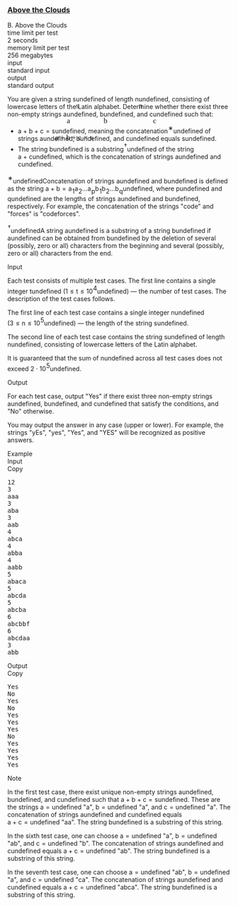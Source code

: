 <h3><a href="https://codeforces.com/contest/2121/problem/B" target="_blank" rel="noopener noreferrer">Above the Clouds</a></h3>
<div class="header"><div class="title">B. Above the Clouds</div><div class="time-limit"><div class="property-title">time limit per test</div>2 seconds</div><div class="memory-limit"><div class="property-title">memory limit per test</div>256 megabytes</div><div class="input-file input-standard"><div class="property-title">input</div>standard input</div><div class="output-file output-standard"><div class="property-title">output</div>standard output</div></div><div><p>You are given a string <span class="MathJax_Preview" style="color: inherit;"><span class="MJXp-math" id="MJXp-Span-1"><span class="MJXp-mi MJXp-italic" id="MJXp-Span-2">s</span></span></span><span class="MathJax MathJax_Processed" id="MathJax-Element-1-Frame" tabindex="0" style=""><nobr><span class="math" id="MathJax-Span-1"><span style="display: inline-block; position: relative; width: 0em; height: 0px; font-size: 122%;"><span style="position: absolute;"><span class="mrow" id="MathJax-Span-2"><span class="mi" id="MathJax-Span-3" style="font-family: MathJax_Math-italic;">s</span></span></span></span></span></nobr></span>undefined of length <span class="MathJax_Preview" style="color: inherit;"><span class="MJXp-math" id="MJXp-Span-3"><span class="MJXp-mi MJXp-italic" id="MJXp-Span-4">n</span></span></span><span class="MathJax MathJax_Processed" id="MathJax-Element-2-Frame" tabindex="0" style=""><nobr><span class="math" id="MathJax-Span-4"><span style="display: inline-block; position: relative; width: 0em; height: 0px; font-size: 122%;"><span style="position: absolute;"><span class="mrow" id="MathJax-Span-5"><span class="mi" id="MathJax-Span-6" style="font-family: MathJax_Math-italic;">n</span></span></span></span></span></nobr></span>undefined, consisting of lowercase letters of the Latin alphabet. Determine whether there exist three <span class="tex-font-style-bf">non-empty</span> strings <span class="MathJax_Preview" style="color: inherit;"><span class="MJXp-math" id="MJXp-Span-5"><span class="MJXp-mi MJXp-italic" id="MJXp-Span-6">a</span></span></span><span class="MathJax MathJax_Processed" id="MathJax-Element-3-Frame" tabindex="0" style=""><nobr><span class="math" id="MathJax-Span-7"><span style="display: inline-block; position: relative; width: 0em; height: 0px; font-size: 122%;"><span style="position: absolute;"><span class="mrow" id="MathJax-Span-8"><span class="mi" id="MathJax-Span-9" style="font-family: MathJax_Math-italic;">a</span></span></span></span></span></nobr></span>undefined, <span class="MathJax_Preview" style="color: inherit;"><span class="MJXp-math" id="MJXp-Span-7"><span class="MJXp-mi MJXp-italic" id="MJXp-Span-8">b</span></span></span><span class="MathJax MathJax_Processed" id="MathJax-Element-4-Frame" tabindex="0" style=""><nobr><span class="math" id="MathJax-Span-10"><span style="display: inline-block; position: relative; width: 0em; height: 0px; font-size: 122%;"><span style="position: absolute;"><span class="mrow" id="MathJax-Span-11"><span class="mi" id="MathJax-Span-12" style="font-family: MathJax_Math-italic;">b</span></span></span></span></span></nobr></span>undefined, and <span class="MathJax_Preview" style="color: inherit;"><span class="MJXp-math" id="MJXp-Span-9"><span class="MJXp-mi MJXp-italic" id="MJXp-Span-10">c</span></span></span><span class="MathJax MathJax_Processed" id="MathJax-Element-5-Frame" tabindex="0" style=""><nobr><span class="math" id="MathJax-Span-13"><span style="display: inline-block; position: relative; width: 0em; height: 0px; font-size: 122%;"><span style="position: absolute;"><span class="mrow" id="MathJax-Span-14"><span class="mi" id="MathJax-Span-15" style="font-family: MathJax_Math-italic;">c</span></span></span></span></span></nobr></span>undefined such that:</p><ul><li> <span class="MathJax_Preview" style="color: inherit;"><span class="MJXp-math" id="MJXp-Span-11"><span class="MJXp-mi MJXp-italic" id="MJXp-Span-12">a</span><span class="MJXp-mo" id="MJXp-Span-13" style="margin-left: 0.267em; margin-right: 0.267em;">+</span><span class="MJXp-mi MJXp-italic" id="MJXp-Span-14">b</span><span class="MJXp-mo" id="MJXp-Span-15" style="margin-left: 0.267em; margin-right: 0.267em;">+</span><span class="MJXp-mi MJXp-italic" id="MJXp-Span-16">c</span><span class="MJXp-mo" id="MJXp-Span-17" style="margin-left: 0.333em; margin-right: 0.333em;">=</span><span class="MJXp-mi MJXp-italic" id="MJXp-Span-18">s</span></span></span><span class="MathJax MathJax_Processed" id="MathJax-Element-6-Frame" tabindex="0" style=""><nobr><span class="math" id="MathJax-Span-16"><span style="display: inline-block; position: relative; width: 0em; height: 0px; font-size: 122%;"><span style="position: absolute;"><span class="mrow" id="MathJax-Span-17"><span class="mi" id="MathJax-Span-18" style="font-family: MathJax_Math-italic;">a</span><span class="mo" id="MathJax-Span-19" style="font-family: MathJax_Main; padding-left: 0.237em;">+</span><span class="mi" id="MathJax-Span-20" style="font-family: MathJax_Math-italic; padding-left: 0.237em;">b</span><span class="mo" id="MathJax-Span-21" style="font-family: MathJax_Main; padding-left: 0.237em;">+</span><span class="mi" id="MathJax-Span-22" style="font-family: MathJax_Math-italic; padding-left: 0.237em;">c</span><span class="mo" id="MathJax-Span-23" style="font-family: MathJax_Main; padding-left: 0.296em;">=</span><span class="mi" id="MathJax-Span-24" style="font-family: MathJax_Math-italic; padding-left: 0.296em;">s</span></span></span></span></span></nobr></span>undefined, meaning the concatenation<span class="MathJax_Preview" style="color: inherit;"><span class="MJXp-math" id="MJXp-Span-19"><span class="MJXp-msubsup" id="MJXp-Span-20"><span class="MJXp-mi" id="MJXp-Span-21" style="margin-right: 0.05em;"></span><span class="MJXp-mrow MJXp-script" id="MJXp-Span-22" style="vertical-align: 0.5em;"><span class="MJXp-mtext" id="MJXp-Span-23">∗</span></span></span></span></span><span class="MathJax MathJax_Processing" id="MathJax-Element-7-Frame" tabindex="0"></span>undefined of strings <span class="MathJax_Preview" style="color: inherit;"><span class="MJXp-math" id="MJXp-Span-24"><span class="MJXp-mi MJXp-italic" id="MJXp-Span-25">a</span></span></span><span class="MathJax MathJax_Processing" id="MathJax-Element-8-Frame" tabindex="0"></span>undefined, <span class="MathJax_Preview" style="color: inherit;"><span class="MJXp-math" id="MJXp-Span-26"><span class="MJXp-mi MJXp-italic" id="MJXp-Span-27">b</span></span></span><span class="MathJax MathJax_Processing" id="MathJax-Element-9-Frame" tabindex="0"></span>undefined, and <span class="MathJax_Preview" style="color: inherit;"><span class="MJXp-math" id="MJXp-Span-28"><span class="MJXp-mi MJXp-italic" id="MJXp-Span-29">c</span></span></span><span class="MathJax MathJax_Processing" id="MathJax-Element-10-Frame" tabindex="0"></span>undefined equals <span class="MathJax_Preview" style="color: inherit;"><span class="MJXp-math" id="MJXp-Span-30"><span class="MJXp-mi MJXp-italic" id="MJXp-Span-31">s</span></span></span><span class="MathJax MathJax_Processing" id="MathJax-Element-11-Frame" tabindex="0"></span>undefined.</li><li> The string <span class="MathJax_Preview" style="color: inherit;"><span class="MJXp-math" id="MJXp-Span-32"><span class="MJXp-mi MJXp-italic" id="MJXp-Span-33">b</span></span></span><span class="MathJax MathJax_Processing" id="MathJax-Element-12-Frame" tabindex="0"></span>undefined is a substring<span class="MathJax_Preview" style="color: inherit;"><span class="MJXp-math" id="MJXp-Span-34"><span class="MJXp-msubsup" id="MJXp-Span-35"><span class="MJXp-mi" id="MJXp-Span-36" style="margin-right: 0.05em;"></span><span class="MJXp-mrow MJXp-script" id="MJXp-Span-37" style="vertical-align: 0.5em;"><span class="MJXp-mtext" id="MJXp-Span-38">†</span></span></span></span></span><span class="MathJax MathJax_Processing" id="MathJax-Element-13-Frame" tabindex="0"></span>undefined of the string <span class="MathJax_Preview" style="color: inherit;"><span class="MJXp-math" id="MJXp-Span-39"><span class="MJXp-mi MJXp-italic" id="MJXp-Span-40">a</span><span class="MJXp-mo" id="MJXp-Span-41" style="margin-left: 0.267em; margin-right: 0.267em;">+</span><span class="MJXp-mi MJXp-italic" id="MJXp-Span-42">c</span></span></span><span class="MathJax MathJax_Processing" id="MathJax-Element-14-Frame" tabindex="0"></span>undefined, which is the concatenation of strings <span class="MathJax_Preview" style="color: inherit;"><span class="MJXp-math" id="MJXp-Span-43"><span class="MJXp-mi MJXp-italic" id="MJXp-Span-44">a</span></span></span><span class="MathJax MathJax_Processing" id="MathJax-Element-15-Frame" tabindex="0"></span>undefined and <span class="MathJax_Preview" style="color: inherit;"><span class="MJXp-math" id="MJXp-Span-45"><span class="MJXp-mi MJXp-italic" id="MJXp-Span-46">c</span></span></span><span class="MathJax MathJax_Processing" id="MathJax-Element-16-Frame" tabindex="0"></span>undefined. </li></ul><div class="statement-footnote"><p><span class="MathJax_Preview" style="color: inherit;"><span class="MJXp-math" id="MJXp-Span-47"><span class="MJXp-msubsup" id="MJXp-Span-48"><span class="MJXp-mi" id="MJXp-Span-49" style="margin-right: 0.05em;"></span><span class="MJXp-mrow MJXp-script" id="MJXp-Span-50" style="vertical-align: 0.5em;"><span class="MJXp-mtext" id="MJXp-Span-51">∗</span></span></span></span></span><span class="MathJax MathJax_Processing" id="MathJax-Element-17-Frame" tabindex="0"></span>undefinedConcatenation of strings <span class="MathJax_Preview" style="color: inherit;"><span class="MJXp-math" id="MJXp-Span-52"><span class="MJXp-mi MJXp-italic" id="MJXp-Span-53">a</span></span></span><span class="MathJax MathJax_Processing" id="MathJax-Element-18-Frame" tabindex="0"></span>undefined and <span class="MathJax_Preview" style="color: inherit;"><span class="MJXp-math" id="MJXp-Span-54"><span class="MJXp-mi MJXp-italic" id="MJXp-Span-55">b</span></span></span><span class="MathJax MathJax_Processing" id="MathJax-Element-19-Frame" tabindex="0"></span>undefined is defined as the string <span class="MathJax_Preview" style="color: inherit;"><span class="MJXp-math" id="MJXp-Span-56"><span class="MJXp-mi MJXp-italic" id="MJXp-Span-57">a</span><span class="MJXp-mo" id="MJXp-Span-58" style="margin-left: 0.267em; margin-right: 0.267em;">+</span><span class="MJXp-mi MJXp-italic" id="MJXp-Span-59">b</span><span class="MJXp-mo" id="MJXp-Span-60" style="margin-left: 0.333em; margin-right: 0.333em;">=</span><span class="MJXp-msubsup" id="MJXp-Span-61"><span class="MJXp-mi MJXp-italic" id="MJXp-Span-62" style="margin-right: 0.05em;">a</span><span class="MJXp-mn MJXp-script" id="MJXp-Span-63" style="vertical-align: -0.4em;">1</span></span><span class="MJXp-msubsup" id="MJXp-Span-64"><span class="MJXp-mi MJXp-italic" id="MJXp-Span-65" style="margin-right: 0.05em;">a</span><span class="MJXp-mn MJXp-script" id="MJXp-Span-66" style="vertical-align: -0.4em;">2</span></span><span class="MJXp-mo" id="MJXp-Span-67" style="margin-left: 0em; margin-right: 0em;">…</span><span class="MJXp-msubsup" id="MJXp-Span-68"><span class="MJXp-mi MJXp-italic" id="MJXp-Span-69" style="margin-right: 0.05em;">a</span><span class="MJXp-mi MJXp-italic MJXp-script" id="MJXp-Span-70" style="vertical-align: -0.4em;">p</span></span><span class="MJXp-msubsup" id="MJXp-Span-71"><span class="MJXp-mi MJXp-italic" id="MJXp-Span-72" style="margin-right: 0.05em;">b</span><span class="MJXp-mn MJXp-script" id="MJXp-Span-73" style="vertical-align: -0.4em;">1</span></span><span class="MJXp-msubsup" id="MJXp-Span-74"><span class="MJXp-mi MJXp-italic" id="MJXp-Span-75" style="margin-right: 0.05em;">b</span><span class="MJXp-mn MJXp-script" id="MJXp-Span-76" style="vertical-align: -0.4em;">2</span></span><span class="MJXp-mo" id="MJXp-Span-77" style="margin-left: 0em; margin-right: 0em;">…</span><span class="MJXp-msubsup" id="MJXp-Span-78"><span class="MJXp-mi MJXp-italic" id="MJXp-Span-79" style="margin-right: 0.05em;">b</span><span class="MJXp-mi MJXp-italic MJXp-script" id="MJXp-Span-80" style="vertical-align: -0.4em;">q</span></span></span></span><span class="MathJax MathJax_Processing" id="MathJax-Element-20-Frame" tabindex="0"></span>undefined, where <span class="MathJax_Preview" style="color: inherit;"><span class="MJXp-math" id="MJXp-Span-81"><span class="MJXp-mi MJXp-italic" id="MJXp-Span-82">p</span></span></span><span class="MathJax MathJax_Processing" id="MathJax-Element-21-Frame" tabindex="0"></span>undefined and <span class="MathJax_Preview" style="color: inherit;"><span class="MJXp-math" id="MJXp-Span-83"><span class="MJXp-mi MJXp-italic" id="MJXp-Span-84">q</span></span></span><span class="MathJax MathJax_Processing" id="MathJax-Element-22-Frame" tabindex="0"></span>undefined are the lengths of strings <span class="MathJax_Preview" style="color: inherit;"><span class="MJXp-math" id="MJXp-Span-85"><span class="MJXp-mi MJXp-italic" id="MJXp-Span-86">a</span></span></span><span class="MathJax MathJax_Processing" id="MathJax-Element-23-Frame" tabindex="0"></span>undefined and <span class="MathJax_Preview" style="color: inherit;"><span class="MJXp-math" id="MJXp-Span-87"><span class="MJXp-mi MJXp-italic" id="MJXp-Span-88">b</span></span></span><span class="MathJax MathJax_Processing" id="MathJax-Element-24-Frame" tabindex="0"></span>undefined, respectively. For example, the concatenation of the strings "<span class="tex-font-style-tt">code</span>" and "<span class="tex-font-style-tt">forces</span>" is "<span class="tex-font-style-tt">codeforces</span>". </p><p><span class="MathJax_Preview" style="color: inherit;"><span class="MJXp-math" id="MJXp-Span-89"><span class="MJXp-msubsup" id="MJXp-Span-90"><span class="MJXp-mi" id="MJXp-Span-91" style="margin-right: 0.05em;"></span><span class="MJXp-mrow MJXp-script" id="MJXp-Span-92" style="vertical-align: 0.5em;"><span class="MJXp-mtext" id="MJXp-Span-93">†</span></span></span></span></span><span class="MathJax MathJax_Processing" id="MathJax-Element-25-Frame" tabindex="0"></span>undefinedA string <span class="MathJax_Preview" style="color: inherit;"><span class="MJXp-math" id="MJXp-Span-94"><span class="MJXp-mi MJXp-italic" id="MJXp-Span-95">a</span></span></span><span class="MathJax MathJax_Processing" id="MathJax-Element-26-Frame" tabindex="0"></span>undefined is a substring of a string <span class="MathJax_Preview" style="color: inherit;"><span class="MJXp-math" id="MJXp-Span-96"><span class="MJXp-mi MJXp-italic" id="MJXp-Span-97">b</span></span></span><span class="MathJax MathJax_Processing" id="MathJax-Element-27-Frame" tabindex="0"></span>undefined if <span class="MathJax_Preview" style="color: inherit;"><span class="MJXp-math" id="MJXp-Span-98"><span class="MJXp-mi MJXp-italic" id="MJXp-Span-99">a</span></span></span><span class="MathJax MathJax_Processing" id="MathJax-Element-28-Frame" tabindex="0"></span>undefined can be obtained from <span class="MathJax_Preview" style="color: inherit;"><span class="MJXp-math" id="MJXp-Span-100"><span class="MJXp-mi MJXp-italic" id="MJXp-Span-101">b</span></span></span><span class="MathJax MathJax_Processing" id="MathJax-Element-29-Frame" tabindex="0"></span>undefined by the deletion of several (possibly, zero or all) characters from the beginning and several (possibly, zero or all) characters from the end. </p></div></div><div class="input-specification"><div class="section-title">Input</div><p>Each test consists of multiple test cases. The first line contains a single integer <span class="MathJax_Preview" style="color: inherit;"><span class="MJXp-math" id="MJXp-Span-102"><span class="MJXp-mi MJXp-italic" id="MJXp-Span-103">t</span></span></span><span class="MathJax MathJax_Processing" id="MathJax-Element-30-Frame" tabindex="0"></span>undefined (<span class="MathJax_Preview" style="color: inherit;"><span class="MJXp-math" id="MJXp-Span-104"><span class="MJXp-mn" id="MJXp-Span-105">1</span><span class="MJXp-mo" id="MJXp-Span-106" style="margin-left: 0.333em; margin-right: 0.333em;">≤</span><span class="MJXp-mi MJXp-italic" id="MJXp-Span-107">t</span><span class="MJXp-mo" id="MJXp-Span-108" style="margin-left: 0.333em; margin-right: 0.333em;">≤</span><span class="MJXp-msubsup" id="MJXp-Span-109"><span class="MJXp-mn" id="MJXp-Span-110" style="margin-right: 0.05em;">10</span><span class="MJXp-mn MJXp-script" id="MJXp-Span-111" style="vertical-align: 0.5em;">4</span></span></span></span><span class="MathJax MathJax_Processing" id="MathJax-Element-31-Frame" tabindex="0"></span>undefined)&nbsp;— the number of test cases. The description of the test cases follows.</p><p>The first line of each test case contains a single integer <span class="MathJax_Preview" style="color: inherit;"><span class="MJXp-math" id="MJXp-Span-112"><span class="MJXp-mi MJXp-italic" id="MJXp-Span-113">n</span></span></span><span class="MathJax MathJax_Processing" id="MathJax-Element-32-Frame" tabindex="0"></span>undefined (<span class="MathJax_Preview" style="color: inherit;"><span class="MJXp-math" id="MJXp-Span-114"><span class="MJXp-mn" id="MJXp-Span-115">3</span><span class="MJXp-mo" id="MJXp-Span-116" style="margin-left: 0.333em; margin-right: 0.333em;">≤</span><span class="MJXp-mi MJXp-italic" id="MJXp-Span-117">n</span><span class="MJXp-mo" id="MJXp-Span-118" style="margin-left: 0.333em; margin-right: 0.333em;">≤</span><span class="MJXp-msubsup" id="MJXp-Span-119"><span class="MJXp-mn" id="MJXp-Span-120" style="margin-right: 0.05em;">10</span><span class="MJXp-mn MJXp-script" id="MJXp-Span-121" style="vertical-align: 0.5em;">5</span></span></span></span><span class="MathJax MathJax_Processing" id="MathJax-Element-33-Frame" tabindex="0"></span>undefined)&nbsp;— the length of the string <span class="MathJax_Preview" style="color: inherit;"><span class="MJXp-math" id="MJXp-Span-122"><span class="MJXp-mi MJXp-italic" id="MJXp-Span-123">s</span></span></span><span class="MathJax MathJax_Processing" id="MathJax-Element-34-Frame" tabindex="0"></span>undefined. </p><p>The second line of each test case contains the string <span class="MathJax_Preview" style="color: inherit;"><span class="MJXp-math" id="MJXp-Span-124"><span class="MJXp-mi MJXp-italic" id="MJXp-Span-125">s</span></span></span><span class="MathJax MathJax_Processing" id="MathJax-Element-35-Frame" tabindex="0"></span>undefined of length <span class="MathJax_Preview" style="color: inherit;"><span class="MJXp-math" id="MJXp-Span-126"><span class="MJXp-mi MJXp-italic" id="MJXp-Span-127">n</span></span></span><span class="MathJax MathJax_Processing" id="MathJax-Element-36-Frame" tabindex="0"></span>undefined, consisting of lowercase letters of the Latin alphabet. </p><p>It is guaranteed that the sum of <span class="MathJax_Preview" style="color: inherit;"><span class="MJXp-math" id="MJXp-Span-128"><span class="MJXp-mi MJXp-italic" id="MJXp-Span-129">n</span></span></span><span class="MathJax MathJax_Processing" id="MathJax-Element-37-Frame" tabindex="0"></span>undefined across all test cases does not exceed <span class="MathJax_Preview" style="color: inherit;"><span class="MJXp-math" id="MJXp-Span-130"><span class="MJXp-mn" id="MJXp-Span-131">2</span><span class="MJXp-mo" id="MJXp-Span-132" style="margin-left: 0.267em; margin-right: 0.267em;">⋅</span><span class="MJXp-msubsup" id="MJXp-Span-133"><span class="MJXp-mn" id="MJXp-Span-134" style="margin-right: 0.05em;">10</span><span class="MJXp-mn MJXp-script" id="MJXp-Span-135" style="vertical-align: 0.5em;">5</span></span></span></span><span class="MathJax MathJax_Processing" id="MathJax-Element-38-Frame" tabindex="0"></span>undefined.</p></div><div class="output-specification"><div class="section-title">Output</div><p>For each test case, output "<span class="tex-font-style-tt">Yes</span>" if there exist three non-empty strings <span class="MathJax_Preview" style="color: inherit;"><span class="MJXp-math" id="MJXp-Span-136"><span class="MJXp-mi MJXp-italic" id="MJXp-Span-137">a</span></span></span><span class="MathJax MathJax_Processing" id="MathJax-Element-39-Frame" tabindex="0"></span>undefined, <span class="MathJax_Preview" style="color: inherit;"><span class="MJXp-math" id="MJXp-Span-138"><span class="MJXp-mi MJXp-italic" id="MJXp-Span-139">b</span></span></span><span class="MathJax MathJax_Processing" id="MathJax-Element-40-Frame" tabindex="0"></span>undefined, and <span class="MathJax_Preview" style="color: inherit;"><span class="MJXp-math" id="MJXp-Span-140"><span class="MJXp-mi MJXp-italic" id="MJXp-Span-141">c</span></span></span><span class="MathJax MathJax_Processing" id="MathJax-Element-41-Frame" tabindex="0"></span>undefined that satisfy the conditions, and "<span class="tex-font-style-tt">No</span>" otherwise. </p><p>You may output the answer in any case (upper or lower). For example, the strings "<span class="tex-font-style-tt">yEs</span>", "<span class="tex-font-style-tt">yes</span>", "<span class="tex-font-style-tt">Yes</span>", and "<span class="tex-font-style-tt">YES</span>" will be recognized as positive answers.</p></div><div class="sample-tests"><div class="section-title">Example</div><div class="sample-test"><div class="input"><div class="title">Input<div title="Copy" data-clipboard-target="#id009471186078435815" id="id006035436638781421" class="input-output-copier">Copy</div></div><pre id="id009471186078435815"><div class="test-example-line test-example-line-even test-example-line-0">12</div><div class="test-example-line test-example-line-odd test-example-line-1">3</div><div class="test-example-line test-example-line-odd test-example-line-1">aaa</div><div class="test-example-line test-example-line-even test-example-line-2">3</div><div class="test-example-line test-example-line-even test-example-line-2">aba</div><div class="test-example-line test-example-line-odd test-example-line-3">3</div><div class="test-example-line test-example-line-odd test-example-line-3">aab</div><div class="test-example-line test-example-line-even test-example-line-4">4</div><div class="test-example-line test-example-line-even test-example-line-4">abca</div><div class="test-example-line test-example-line-odd test-example-line-5">4</div><div class="test-example-line test-example-line-odd test-example-line-5">abba</div><div class="test-example-line test-example-line-even test-example-line-6">4</div><div class="test-example-line test-example-line-even test-example-line-6">aabb</div><div class="test-example-line test-example-line-odd test-example-line-7">5</div><div class="test-example-line test-example-line-odd test-example-line-7">abaca</div><div class="test-example-line test-example-line-even test-example-line-8">5</div><div class="test-example-line test-example-line-even test-example-line-8">abcda</div><div class="test-example-line test-example-line-odd test-example-line-9">5</div><div class="test-example-line test-example-line-odd test-example-line-9">abcba</div><div class="test-example-line test-example-line-even test-example-line-10">6</div><div class="test-example-line test-example-line-even test-example-line-10">abcbbf</div><div class="test-example-line test-example-line-odd test-example-line-11">6</div><div class="test-example-line test-example-line-odd test-example-line-11">abcdaa</div><div class="test-example-line test-example-line-even test-example-line-12">3</div><div class="test-example-line test-example-line-even test-example-line-12">abb</div></pre></div><div class="output"><div class="title">Output<div title="Copy" data-clipboard-target="#id007502760481541491" id="id00251618397876857" class="input-output-copier">Copy</div></div><pre id="id007502760481541491">Yes
No
Yes
No
Yes
Yes
Yes
No
Yes
Yes
Yes
Yes
</pre></div></div></div><div class="note"><div class="section-title">Note</div><p>In the first test case, there exist unique non-empty strings <span class="MathJax_Preview" style="color: inherit;"><span class="MJXp-math" id="MJXp-Span-142"><span class="MJXp-mi MJXp-italic" id="MJXp-Span-143">a</span></span></span><span class="MathJax MathJax_Processing" id="MathJax-Element-42-Frame" tabindex="0"></span>undefined, <span class="MathJax_Preview" style="color: inherit;"><span class="MJXp-math" id="MJXp-Span-144"><span class="MJXp-mi MJXp-italic" id="MJXp-Span-145">b</span></span></span><span class="MathJax MathJax_Processing" id="MathJax-Element-43-Frame" tabindex="0"></span>undefined, and <span class="MathJax_Preview" style="color: inherit;"><span class="MJXp-math" id="MJXp-Span-146"><span class="MJXp-mi MJXp-italic" id="MJXp-Span-147">c</span></span></span><span class="MathJax MathJax_Processing" id="MathJax-Element-44-Frame" tabindex="0"></span>undefined such that <span class="MathJax_Preview" style="color: inherit;"><span class="MJXp-math" id="MJXp-Span-148"><span class="MJXp-mi MJXp-italic" id="MJXp-Span-149">a</span><span class="MJXp-mo" id="MJXp-Span-150" style="margin-left: 0.267em; margin-right: 0.267em;">+</span><span class="MJXp-mi MJXp-italic" id="MJXp-Span-151">b</span><span class="MJXp-mo" id="MJXp-Span-152" style="margin-left: 0.267em; margin-right: 0.267em;">+</span><span class="MJXp-mi MJXp-italic" id="MJXp-Span-153">c</span><span class="MJXp-mo" id="MJXp-Span-154" style="margin-left: 0.333em; margin-right: 0.333em;">=</span><span class="MJXp-mi MJXp-italic" id="MJXp-Span-155">s</span></span></span><span class="MathJax MathJax_Processing" id="MathJax-Element-45-Frame" tabindex="0"></span>undefined. These are the strings <span class="MathJax_Preview" style="color: inherit;"><span class="MJXp-math" id="MJXp-Span-156"><span class="MJXp-mi MJXp-italic" id="MJXp-Span-157">a</span><span class="MJXp-mo" id="MJXp-Span-158" style="margin-left: 0.333em; margin-right: 0.333em;">=</span></span></span><span class="MathJax MathJax_Processing" id="MathJax-Element-46-Frame" tabindex="0"></span>undefined "<span class="tex-font-style-tt">a</span>", <span class="MathJax_Preview" style="color: inherit;"><span class="MJXp-math" id="MJXp-Span-159"><span class="MJXp-mi MJXp-italic" id="MJXp-Span-160">b</span><span class="MJXp-mo" id="MJXp-Span-161" style="margin-left: 0.333em; margin-right: 0.333em;">=</span></span></span><span class="MathJax MathJax_Processing" id="MathJax-Element-47-Frame" tabindex="0"></span>undefined "<span class="tex-font-style-tt">a</span>", and <span class="MathJax_Preview" style="color: inherit;"><span class="MJXp-math" id="MJXp-Span-162"><span class="MJXp-mi MJXp-italic" id="MJXp-Span-163">c</span><span class="MJXp-mo" id="MJXp-Span-164" style="margin-left: 0.333em; margin-right: 0.333em;">=</span></span></span><span class="MathJax MathJax_Processing" id="MathJax-Element-48-Frame" tabindex="0"></span>undefined "<span class="tex-font-style-tt">a</span>". The concatenation of strings <span class="MathJax_Preview" style="color: inherit;"><span class="MJXp-math" id="MJXp-Span-165"><span class="MJXp-mi MJXp-italic" id="MJXp-Span-166">a</span></span></span><span class="MathJax MathJax_Processing" id="MathJax-Element-49-Frame" tabindex="0"></span>undefined and <span class="MathJax_Preview" style="color: inherit;"><span class="MJXp-math" id="MJXp-Span-167"><span class="MJXp-mi MJXp-italic" id="MJXp-Span-168">c</span></span></span><span class="MathJax MathJax_Processing" id="MathJax-Element-50-Frame" tabindex="0"></span>undefined equals <span class="MathJax_Preview" style="color: inherit;"><span class="MJXp-math" id="MJXp-Span-169"><span class="MJXp-mi MJXp-italic" id="MJXp-Span-170">a</span><span class="MJXp-mo" id="MJXp-Span-171" style="margin-left: 0.267em; margin-right: 0.267em;">+</span><span class="MJXp-mi MJXp-italic" id="MJXp-Span-172">c</span><span class="MJXp-mo" id="MJXp-Span-173" style="margin-left: 0.333em; margin-right: 0.333em;">=</span></span></span><span class="MathJax MathJax_Processing" id="MathJax-Element-51-Frame" tabindex="0"></span>undefined "<span class="tex-font-style-tt">aa</span>". The string <span class="MathJax_Preview" style="color: inherit;"><span class="MJXp-math" id="MJXp-Span-174"><span class="MJXp-mi MJXp-italic" id="MJXp-Span-175">b</span></span></span><span class="MathJax MathJax_Processing" id="MathJax-Element-52-Frame" tabindex="0"></span>undefined is a substring of this string. </p><p>In the sixth test case, one can choose <span class="MathJax_Preview" style="color: inherit;"><span class="MJXp-math" id="MJXp-Span-176"><span class="MJXp-mi MJXp-italic" id="MJXp-Span-177">a</span><span class="MJXp-mo" id="MJXp-Span-178" style="margin-left: 0.333em; margin-right: 0.333em;">=</span></span></span><span class="MathJax MathJax_Processing" id="MathJax-Element-53-Frame" tabindex="0"></span>undefined "<span class="tex-font-style-tt">a</span>", <span class="MathJax_Preview" style="color: inherit;"><span class="MJXp-math" id="MJXp-Span-179"><span class="MJXp-mi MJXp-italic" id="MJXp-Span-180">b</span><span class="MJXp-mo" id="MJXp-Span-181" style="margin-left: 0.333em; margin-right: 0.333em;">=</span></span></span><span class="MathJax MathJax_Processing" id="MathJax-Element-54-Frame" tabindex="0"></span>undefined "<span class="tex-font-style-tt">ab</span>", and <span class="MathJax_Preview" style="color: inherit;"><span class="MJXp-math" id="MJXp-Span-182"><span class="MJXp-mi MJXp-italic" id="MJXp-Span-183">c</span><span class="MJXp-mo" id="MJXp-Span-184" style="margin-left: 0.333em; margin-right: 0.333em;">=</span></span></span><span class="MathJax MathJax_Processing" id="MathJax-Element-55-Frame" tabindex="0"></span>undefined "<span class="tex-font-style-tt">b</span>". The concatenation of strings <span class="MathJax_Preview" style="color: inherit;"><span class="MJXp-math" id="MJXp-Span-185"><span class="MJXp-mi MJXp-italic" id="MJXp-Span-186">a</span></span></span><span class="MathJax MathJax_Processing" id="MathJax-Element-56-Frame" tabindex="0"></span>undefined and <span class="MathJax_Preview" style="color: inherit;"><span class="MJXp-math" id="MJXp-Span-187"><span class="MJXp-mi MJXp-italic" id="MJXp-Span-188">c</span></span></span><span class="MathJax MathJax_Processing" id="MathJax-Element-57-Frame" tabindex="0"></span>undefined equals <span class="MathJax_Preview" style="color: inherit;"><span class="MJXp-math" id="MJXp-Span-189"><span class="MJXp-mi MJXp-italic" id="MJXp-Span-190">a</span><span class="MJXp-mo" id="MJXp-Span-191" style="margin-left: 0.267em; margin-right: 0.267em;">+</span><span class="MJXp-mi MJXp-italic" id="MJXp-Span-192">c</span><span class="MJXp-mo" id="MJXp-Span-193" style="margin-left: 0.333em; margin-right: 0.333em;">=</span></span></span><span class="MathJax MathJax_Processing" id="MathJax-Element-58-Frame" tabindex="0"></span>undefined "<span class="tex-font-style-tt">ab</span>". The string <span class="MathJax_Preview" style="color: inherit;"><span class="MJXp-math" id="MJXp-Span-194"><span class="MJXp-mi MJXp-italic" id="MJXp-Span-195">b</span></span></span><span class="MathJax MathJax_Processing" id="MathJax-Element-59-Frame" tabindex="0"></span>undefined is a substring of this string. </p><p>In the seventh test case, one can choose <span class="MathJax_Preview" style="color: inherit;"><span class="MJXp-math" id="MJXp-Span-196"><span class="MJXp-mi MJXp-italic" id="MJXp-Span-197">a</span><span class="MJXp-mo" id="MJXp-Span-198" style="margin-left: 0.333em; margin-right: 0.333em;">=</span></span></span><span class="MathJax MathJax_Processing" id="MathJax-Element-60-Frame" tabindex="0"></span>undefined "<span class="tex-font-style-tt">ab</span>", <span class="MathJax_Preview" style="color: inherit;"><span class="MJXp-math" id="MJXp-Span-199"><span class="MJXp-mi MJXp-italic" id="MJXp-Span-200">b</span><span class="MJXp-mo" id="MJXp-Span-201" style="margin-left: 0.333em; margin-right: 0.333em;">=</span></span></span><span class="MathJax MathJax_Processing" id="MathJax-Element-61-Frame" tabindex="0"></span>undefined "<span class="tex-font-style-tt">a</span>", and <span class="MathJax_Preview" style="color: inherit;"><span class="MJXp-math" id="MJXp-Span-202"><span class="MJXp-mi MJXp-italic" id="MJXp-Span-203">c</span><span class="MJXp-mo" id="MJXp-Span-204" style="margin-left: 0.333em; margin-right: 0.333em;">=</span></span></span><span class="MathJax MathJax_Processing" id="MathJax-Element-62-Frame" tabindex="0"></span>undefined "<span class="tex-font-style-tt">ca</span>". The concatenation of strings <span class="MathJax_Preview" style="color: inherit;"><span class="MJXp-math" id="MJXp-Span-205"><span class="MJXp-mi MJXp-italic" id="MJXp-Span-206">a</span></span></span><span class="MathJax MathJax_Processing" id="MathJax-Element-63-Frame" tabindex="0"></span>undefined and <span class="MathJax_Preview" style="color: inherit;"><span class="MJXp-math" id="MJXp-Span-207"><span class="MJXp-mi MJXp-italic" id="MJXp-Span-208">c</span></span></span><span class="MathJax MathJax_Processing" id="MathJax-Element-64-Frame" tabindex="0"></span>undefined equals <span class="MathJax_Preview" style="color: inherit;"><span class="MJXp-math" id="MJXp-Span-209"><span class="MJXp-mi MJXp-italic" id="MJXp-Span-210">a</span><span class="MJXp-mo" id="MJXp-Span-211" style="margin-left: 0.267em; margin-right: 0.267em;">+</span><span class="MJXp-mi MJXp-italic" id="MJXp-Span-212">c</span><span class="MJXp-mo" id="MJXp-Span-213" style="margin-left: 0.333em; margin-right: 0.333em;">=</span></span></span><span class="MathJax MathJax_Processing" id="MathJax-Element-65-Frame" tabindex="0"></span>undefined "<span class="tex-font-style-tt">abca</span>". The string <span class="MathJax_Preview" style="color: inherit;"><span class="MJXp-math" id="MJXp-Span-214"><span class="MJXp-mi MJXp-italic" id="MJXp-Span-215">b</span></span></span><span class="MathJax MathJax_Processing" id="MathJax-Element-66-Frame" tabindex="0"></span>undefined is a substring of this string.</p></div>